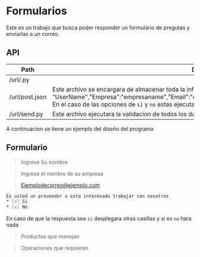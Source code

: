 # Formularios

Este es un trabajo que busca poder responder un formulario de pregutas y enviarlas a un correo.

## API

| Path                  | Descripción |
| --------------------- | ----------- |
| /url/.py         |             |
| /url/post.json        |Este archivo se encargara de almacenar toda la informacion ingresada en las casillas, {"username": "UserName","Empresa":"empresaname","Email":"emailexample","Mensaje":"Mensajex","si":"sies","no":"noes"} En el caso de las opciones de `si` y `no` estas ejecutaran acciones que seran ejeutas con un `if` y un `else`  |
| /url/send.py             |Este archivo ejecutara la validacion de todos los datos que fueron ingresados en el formulario.             |


A continuacion se tiene un ejemplo del diseño del programa


## Formulario
<!-- Blockquote -->
> Ingrese Su nombre
<!-- Blockquote -->
> Ingrese el nombre de su empresa
<!-- Blockquote -->
> Ejemplodecorreo@ejemplo.com

```bash
Es usted un proveedor o esta interesado trabajar con nosotros
* [x] Si
* [x] No
```
En caso de que la respuesta sea `si` desplegara otras casillas y si es `no` hara nada
<!-- Blockquote -->
> Productos que manejan
<!-- Blockquote -->
> Operaciones que requieren
